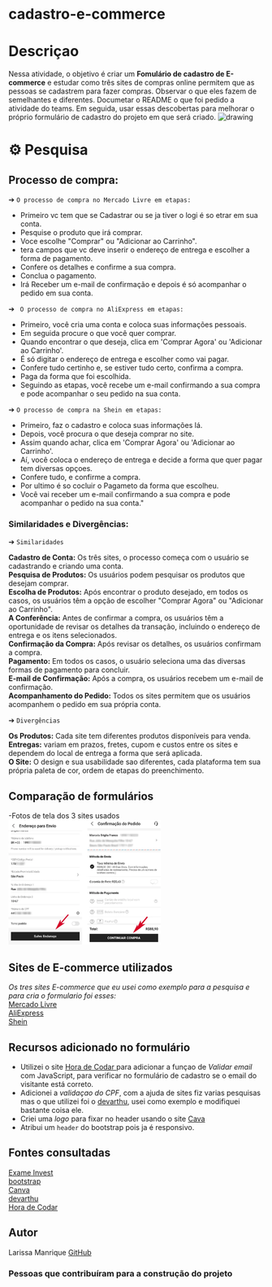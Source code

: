 # cadastro-e-commerce

# Descriçao
Nessa atividade, o objetivo é criar um **Fomulário de cadastro de E-commerce** e estudar como três sites de compras online permitem que as pessoas se cadastrem para fazer compras. Observar o que eles fazem de semelhantes e diferentes. Documetar o README o que foi pedido a atividade do teams. Em seguida, usar essas descobertas para melhorar o próprio formulário de cadastro do projeto em que será criado.
<img src="" alt="drawing" width="300"> 

# ⚙️ Pesquisa
## Processo de compra: 
 ➔ `O processo de compra no Mercado Livre em etapas: `
- Primeiro vc tem que se Cadastrar ou se ja tiver o logi é so etrar em sua conta.  
 - Pesquise o produto que irá comprar.  
 - Voce escolhe "Comprar" ou "Adicionar ao Carrinho".  
 - tera campos que vc deve inserir o endereço de entrega e escolher a forma de pagamento.  
 - Confere os detalhes e confirme a sua compra.  
 - Conclua o pagamento.  
 - Irá Receber um e-mail de confirmação e depois é só acompanhar o pedido em sua conta.  

➔ ` O processo de compra no AliExpress em etapas:`

- Primeiro, você cria uma conta e coloca suas informações pessoais.
-  Em seguida procure o que você quer comprar.
- Quando encontrar o que deseja, clica em 'Comprar Agora' ou 'Adicionar ao Carrinho'.
- É só digitar o endereço de entrega e escolher como vai pagar.
- Confere tudo certinho e, se estiver tudo certo, confirma a compra.
- Paga da forma que foi escolhida.
- Seguindo as etapas, você recebe um e-mail confirmando a sua compra e pode acompanhar o seu pedido na sua conta.

➔ `O processo de compra na Shein em etapas:`

- Primeiro, faz o cadastro e coloca suas informações lá.
- Depois, você procura o que deseja comprar no site.
- Assim quando achar, clica em 'Comprar Agora' ou 'Adicionar ao Carrinho'.
- Aí, você coloca o endereço de entrega e decide a forma que quer pagar tem diversas opçoes.
- Confere tudo, e confirme a compra.
- Por ultimo é so cocluir o Pagameto da forma que escolheu.
- Você vai receber um e-mail confirmando a sua compra e pode acompanhar o pedido na sua conta."

### Similaridades e Divergências:

   ➔ `Similaridades`

  **Cadastro de Conta:** Os três sites, o processo começa com o usuário se cadastrando e criando uma conta.  
  **Pesquisa de Produtos:** Os usuários podem pesquisar os produtos que desejam comprar.  
  **Escolha de Produtos:** Após encontrar o produto desejado, em todos os casos, os usuários têm a opção de escolher "Comprar Agora" ou "Adicionar ao Carrinho".  
  **A Conferência:** Antes de confirmar a compra, os usuários têm a oportunidade de revisar os detalhes da transação, incluindo o endereço de entrega e os itens selecionados.  
  **Confirmação da Compra:** Após revisar os detalhes, os usuários confirmam a compra.  
  **Pagamento:** Em todos os casos, o usuário seleciona uma das diversas formas de pagamento para concluir.  
  **E-mail de Confirmação:** Após a compra, os usuários recebem um e-mail de confirmação.  
  **Acompanhamento do Pedido:** Todos os sites permitem que os usuários acompanhem o pedido em sua própria conta.  

  ➔ `Divergências`

 **Os Produtos:** Cada site tem diferentes produtos disponíveis para venda.  
 **Entregas:** variam em prazos, fretes, cupom e custos entre os sites e dependem do local de entrega a forma que será aplicada.  
 **O Site:** O design e sua usabilidade sao diferentes, cada plataforma tem sua própria paleta de cor, ordem de etapas do preenchimento.  


## Comparação de formulários 
 -Fotos de tela dos 3 sites usados
<img src="4.3-shein.webp" alt="drawing" width="300"> 



 ## Sites de E-commerce utilizados
 *Os tres sites E-commerce que eu usei como exemplo para a pesquisa e para cria o formulario foi esses:*  
[Mercado Livre](https://www.mercadolivre.com.br/)  
[AliExpress ](https://pt.aliexpress.com/)  
[Shein](https://br.shein.com/)  

   
## Recursos adicionado no formulário
* Utilizei o site [Hora de Codar ](https://horadecodar.com.br/como-validar-email-com-javascript/)para adicionar a funçao de  *Validar email* com JavaScript, para verificar no formulário de cadastro se o email do visitante está correto.  
* Adicionei a *validaçao do CPF*, com a ajuda de sites fiz varias  pesquisas mas o que utilizei foi o [devarthu](https://devarthur.com/blog/funcao-javascript-para-validar-cpf), usei como exemplo e modifiquei bastante coisa ele.  
* Criei uma *logo* para fixar no header usando o site [Cava](https://www.canva.com/) 
* Atribui um `header` do bootstrap pois ja é responsivo.  

## Fontes consultadas
[Exame Invest](https://exame.com/invest/guia/o-que-e-e-commerce-red04/)  
[bootstrap](https://getbootstrap.com/)  
[Canva](https://www.canva.com/)  
[devarthu](https://devarthur.com/blog/funcao-javascript-para-validar-cpf)  
[Hora de Codar ](https://horadecodar.com.br/como-validar-email-com-javascript/)  

## Autor  
Larissa Manrique [GitHub](https://github.com/larissassk)  

### Pessoas que contribuíram para a construção do projeto
